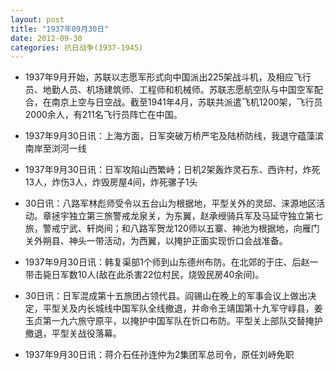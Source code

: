```yaml
---
layout: post
title: "1937年09月30日"
date: 2012-09-30
categories: 抗日战争(1937-1945)
---
```


<meta name="referrer" content="no-referrer" />

- 1937年9月开始，苏联以志愿军形式向中国派出225架战斗机，及相应飞行员、地勤人员、机场建筑师、工程师和机械师。苏联志愿航空队与中国空军配合，在南京上空与日空战。截至1941年4月，苏联共派遣飞机1200架，飞行员2000余人，有211名飞行员阵亡在中国。 

- 1937年9月30日讯：上海方面，日军突破万桥严宅及陆桥防线，我退守蕴藻滨南岸至浏河一线 

- 1937年9月30日讯：日军攻陷山西繁峙；日机2架轰炸灵石东、西许村，炸死13人，炸伤3人，炸毁房屋4间，炸死骡子1头 

- 30日讯：八路军林彪师受令以五台山为根据地，平型关外的灵邱、涞源地区活动。章拯宇独立第三旅警戒龙泉关，为东翼，赵承绶骑兵军及马延守独立第七旅，警戒宁武、轩岗间；和八路军贺龙120师以五寨、神池为根据地，向雁门关外朔县、神头一带活动，为西翼，以掩护正面实现忻口会战准备。 

- 1937年9月30日讯：韩复渠部1个师到山东德州布防。在北郊的于庄、后赵一带击毙日军数10人(敌在此杀害22位村民，烧毁民房40余间)。 

- 30日讯：日军混成第十五旅团占领代县。阎锡山在晚上的军事会议上做出决定，平型关及内长城线中国军队全线撤退，并命令王靖国第十九军守崞县，姜玉贞第一九六旅守原平，以掩护中国军队在忻口布防。平型关上部队交替掩护撤退，平型关战役落幕。 

- 1937年9月30日讯：蒋介石任孙连仲为2集团军总司令，原任刘峙免职 

